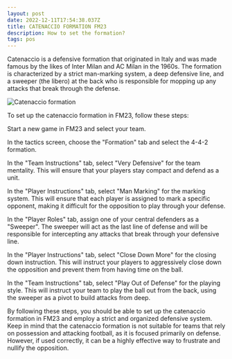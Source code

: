 ```yaml
---
layout: post
date: 2022-12-11T17:54:38.037Z
title: CATENACCIO FORMATION FM23
description: How to set the formation?
tags: pos
---
```

Catenaccio is a defensive formation that originated in Italy and was made famous by the likes of Inter Milan and AC Milan in the 1960s. The formation is characterized by a strict man-marking system, a deep defensive line, and a sweeper (the libero) at the back who is responsible for mopping up any attacks that break through the defense.

![Catenaccio formation](/images/uploads/tactical-board.com.png "The Catenaccio")

To set up the catenaccio formation in FM23, follow these steps:

Start a new game in FM23 and select your team.

In the tactics screen, choose the "Formation" tab and select the 4-4-2 formation.

In the "Team Instructions" tab, select "Very Defensive" for the team mentality. This will ensure that your players stay compact and defend as a unit.

In the "Player Instructions" tab, select "Man Marking" for the marking system. This will ensure that each player is assigned to mark a specific opponent, making it difficult for the opposition to play through your defense.

In the "Player Roles" tab, assign one of your central defenders as a "Sweeper". The sweeper will act as the last line of defense and will be responsible for intercepting any attacks that break through your defensive line.

In the "Player Instructions" tab, select "Close Down More" for the closing down instruction. This will instruct your players to aggressively close down the opposition and prevent them from having time on the ball.

In the "Team Instructions" tab, select "Play Out of Defense" for the playing style. This will instruct your team to play the ball out from the back, using the sweeper as a pivot to build attacks from deep.

By following these steps, you should be able to set up the catenaccio formation in FM23 and employ a strict and organized defensive system. Keep in mind that the catenaccio formation is not suitable for teams that rely on possession and attacking football, as it is focused primarily on defense. However, if used correctly, it can be a highly effective way to frustrate and nullify the opposition.